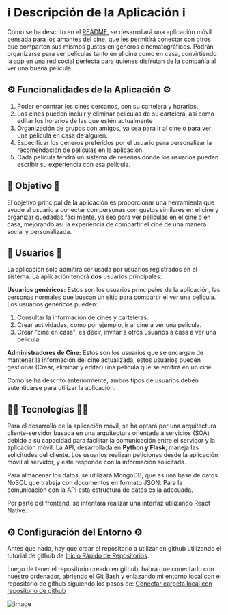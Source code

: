 # ℹ️ Descripción de la Aplicación ℹ️

Como se ha descrito en el [README](../README.md), se desarrollará una aplicación móvil pensada para los amantes del cine, que les permitirá conectar con otros que comparten sus mismos gustos en géneros cinematográficos. Podrán organizarse para ver películas tanto en el cine como en casa, convirtiendo la app en una red social perfecta para quienes disfrutan de la compañía al ver una buena película.

## ⚙️ Funcionalidades de la Aplicación ⚙️

1. Poder encontrar los cines cercanos, con su cartelera y horarios.
2. Los cines pueden incluir y eliminar películas de su cartelera, así como editar los horarios de las que estén actualmente
3. Organización de grupos con amigos, ya sea para ir al cine o para ver una película en casa de alguien.
4. Especificar los géneros preferidos por el usuario para personalizar la recomendación de películas en la aplicación.
5. Cada película tendrá un sistema de reseñas donde los usuarios pueden escribir su experiencia con esa película.

## 🎯 Objetivo 🎯

El objetivo principal de la aplicación es proporcionar una herramienta que ayude al usuario a conectar con personas con gustos similares en el cine y organizar quedadas fácilmente, ya sea para ver películas en el cine o en casa, mejorando así la experiencia de compartir el cine de una manera social y personalizada.

## 👤 Usuarios 👤

La aplicación solo admitirá ser usada por usuarios registrados en el sistema. La aplicación tendrá **dos** usuarios principales:

**Usuarios genéricos:** Estos son los usuarios principales de la aplicación, las personas normales que buscan un sitio para compartir el ver una película. Los usuarios genéricos pueden:
1. Consultar la información de cines y carteleras.
2. Crear actividades, como por ejemplo, ir al cine a ver una película.
3. Crear "cine en casa", es decir, invitar a otros usuarios a casa a ver una película

**Administradores de Cine:** Estos son los usuarios que se encargan de mantener la información del cine actualizada, estos usuarios pueden gestionar (Crear, eliminar y editar) una película que se emitirá en un cine.

Como se ha descrito anteriormente, ambos tipos de usuarios deben autenticarse para utilizar la aplicación.

## 👨‍💻 Tecnologías 👨‍💻

 Para el desarrollo de la aplicación móvil, se ha optará por una arquitectura cliente-servidor basada en una arquitectura orientada a servicios (SOA) debido a su capacidad para facilitar la comunicación entre el servidor y la aplicación móvil. La API, desarrollada en **Python y Flask**, maneja las solicitudes del cliente. Los usuarios realizan peticiones desde la aplicación móvil  al servidor, y este responde con la información solicitada.

Para almacenar los datos, se utilizará MongoDB, que es una base de datos NoSQL que trabaja con documentos en formato JSON. Para la comunicación con la API esta estructura de datos es la adecuada.

Por parte del frontend, se intentará realizar una interfaz utilizando React Native.

## ⚙️ Configuración del Entorno ⚙️

Antes que nada, hay que crear el repositorio a utilizar en github utilizando el tutorial de github de [Inicio Rápido de Repositorios](https://docs.github.com/es/repositories/creating-and-managing-repositories/quickstart-for-repositories).

Luego de tener el repositorio creado en github, habrá que conectarlo con nuestro ordenador, abriendo el [Git Bash](https://git-scm.com) y enlazando mi entorno local con el repositorio de github siguiendo los pasos de: [Conectar carpeta local con repositorio de github](https://juancadh.medium.com/conectar-carpeta-local-con-repositorio-de-github-8d983798998e)

![image](https://github.com/user-attachments/assets/2b73d28a-fd32-40b2-ab72-36c8cb402baf)

